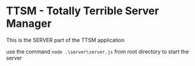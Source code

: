 # TTSM - Totally Terrible Server Manager
This is the SERVER part of the TTSM application

use the command `node .\server\server.js` from root directory to start the server
